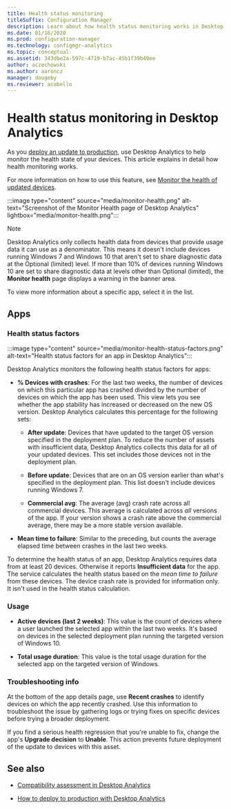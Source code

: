 ```yaml
---
title: Health status monitoring
titleSuffix: Configuration Manager
description: Learn about how health status monitoring works in Desktop Analytics.
ms.date: 01/16/2020
ms.prod: configuration-manager
ms.technology: configmgr-analytics
ms.topic: conceptual
ms.assetid: 343dbe2a-597c-4719-b7ac-45b1f39b49ee
author: aczechowski
ms.author: aaroncz
manager: dougeby
ms.reviewer: acabello
---
```


# Health status monitoring in Desktop Analytics

As you [deploy an update to production](deploy-prod.md), use Desktop Analytics to help monitor the health state of your devices. This article explains in detail how health monitoring works.

For more information on how to use this feature, see [Monitor the health of updated devices](deploy-prod.md#bkmk_monitor).

:::image type="content" source="media/monitor-health.png" alt-text="Screenshot of the Monitor Health page of Desktop Analytics" lightbox="media/monitor-health.png":::

> [!NOTE]  
> Desktop Analytics only collects health data from devices that provide usage data it can use as a denominator. This means it doesn't include devices running Windows 7 and Windows 10 that aren't set to share diagnostic data at the Optional (limited) level. If more than 10% of devices running Windows 10 are set to share diagnostic data at levels other than Optional (limited), the **Monitor health** page displays a warning in the banner area.  

To view more information about a specific app, select it in the list.

## Apps

### Health status factors

:::image type="content" source="media/monitor-health-status-factors.png" alt-text="Health status factors for an app in Desktop Analytics":::

Desktop Analytics monitors the following health status factors for apps:

- **% Devices with crashes**: For the last two weeks, the number of devices on which this particular app has crashed divided by the number of devices on which the app has been used. This view lets you see whether the app stability has increased or decreased on the new OS version. Desktop Analytics calculates this percentage for the following sets:  

  - **After update**: Devices that have updated to the target OS version specified in the deployment plan. To reduce the number of assets with insufficient data, Desktop Analytics collects this data for all of your updated devices. This set includes those devices not in the deployment plan.  

  - **Before update**: Devices that are on an OS version earlier than what's specified in the deployment plan. This list doesn't include devices running Windows 7.  

  - **Commercial avg**: The average (avg) crash rate across all commercial devices. This average is calculated across *all* versions of the app. If your version shows a crash rate above the commercial average, there may be a more stable version available.  

- **Mean time to failure**: Similar to the preceding, but counts the average elapsed time between crashes in the last two weeks.  

To determine the health status of an app, Desktop Analytics requires data from at least 20 devices. Otherwise it reports **Insufficient data** for the app. The service calculates the health status based on the *mean time to failure* from these devices. The device crash rate is provided for information only. It isn't used in the health status calculation.

### Usage

<!-- 5533890 -->

- **Active devices (last 2 weeks)**: This value is the count of devices where a user launched the selected app within the last two weeks. It's based on devices in the selected deployment plan running the targeted version of Windows 10.

- **Total usage duration**: This value is the total usage duration for the selected app on the targeted version of Windows.

### Troubleshooting info

At the bottom of the app details page, use **Recent crashes** to identify devices on which the app recently crashed. Use this information to troubleshoot the issue by gathering logs or trying fixes on specific devices before trying a broader deployment.  

If you find a serious health regression that you're unable to fix, change the app's **Upgrade decision** to **Unable**. This action prevents future deployment of the update to devices with this asset.

## See also

- [Compatibility assessment in Desktop Analytics](compat-assessment.md)  

- [How to deploy to production with Desktop Analytics](deploy-prod.md)  
